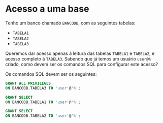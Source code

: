 #  Acesso a uma base

Tenho um banco chamado `BANCODB`, com as seguintes tabelas:

- `TABELA1`
- `TABELA2`
- `TABELA3`

Queremos dar acesso apenas à leitura das tabelas `TABELA1` e `TABELA2`, e acesso completo à `TABELA3`. Sabendo que já temos um usuário `user@%` criado, como devem ser os comandos SQL para configurar este acesso?

Os comandos SQL devem ser os seguintes:
````sql
GRANT ALL PRIVILEGES
ON BANCODB.TABELA3 TO 'user'@'%';
````

````sql
GRANT SELECT
ON BANCODB.TABELA1 TO 'user'@'%';
````

````sql
GRANT SELECT
ON BANCODB.TABELA2 TO 'user'@'%';
````